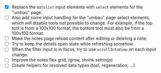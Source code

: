 - [x] Replace the `datalist` input elements with `select` elements for the "umbau" page.
- [ ] Also add some input handling for the "umbau" page select elements, which will disable tools not possible to change. For example, if the top tool is from a 100x100 format, the bottom tool must also be from a 100x100 format.
- [ ] Make the notes page reload content after editing or deleting a note.
- [ ] Try to keep the details open state while refreshing somehow.
- [ ] When the filter input is in focus, try to use `scrollIntoView` on each input change.
- [ ] Improve the notes flex grid, (grow, shrink settings)
- [ ] Create helpers for resolved data types (tool, regeneration, ...)

